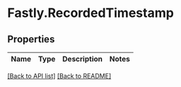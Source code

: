 # Fastly.RecordedTimestamp

## Properties

Name | Type | Description | Notes
------------ | ------------- | ------------- | -------------


[[Back to API list]](../../README.md#endpoints) [[Back to README]](../../README.md)
